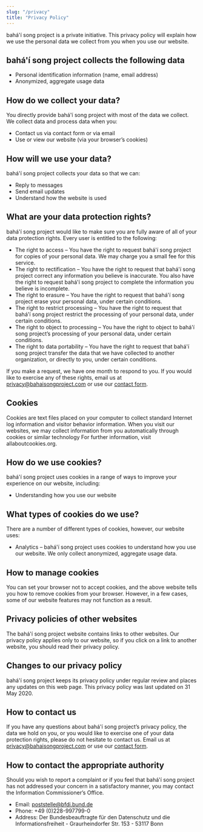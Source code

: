 ```yaml
---
slug: "/privacy"
title: "Privacy Policy"
---
```


bahá'í song project is a private initiative. This privacy policy will explain how we use the personal data we collect from you when you use our website.

## bahá'í song project collects the following data

- Personal identification information (name, email address)
- Anonymized, aggregate usage data

## How do we collect your data?

You directly provide bahá'í song project with most of the data we collect. We collect data and process data when you:

- Contact us via contact form or via email
- Use or view our website (via your browser’s cookies)

## How will we use your data?

bahá'í song project collects your data so that we can:

- Reply to messages
- Send email updates
- Understand how the website is used

## What are your data protection rights?

bahá'í song project would like to make sure you are fully aware of all of your data protection rights. Every user is entitled to the following:

- The right to access – You have the right to request bahá'í song project for copies of your personal data. We may charge you a small fee for this service.
- The right to rectification – You have the right to request that bahá'í song project correct any information you believe is inaccurate. You also have the right to request bahá'í song project to complete the information you believe is incomplete.
- The right to erasure – You have the right to request that bahá'í song project erase your personal data, under certain conditions.
- The right to restrict processing – You have the right to request that bahá'í song project restrict the processing of your personal data, under certain conditions.
- The right to object to processing – You have the right to object to bahá'í song project’s processing of your personal data, under certain conditions.
- The right to data portability – You have the right to request that bahá'í song project transfer the data that we have collected to another organization, or directly to you, under certain conditions.

If you make a request, we have one month to respond to you. If you would like to exercise any of these rights, email us at privacy@bahaisongproject.com or use our [contact form](https://www.bahaisongproject.com/contact).

## Cookies

Cookies are text files placed on your computer to collect standard Internet log information and visitor behavior information. When you visit our websites, we may collect information from you automatically through cookies or similar technology For further information, visit allaboutcookies.org.

## How do we use cookies?

bahá'í song project uses cookies in a range of ways to improve your experience on our website, including:

- Understanding how you use our website

## What types of cookies do we use?

There are a number of different types of cookies, however, our website uses:

- Analytics – bahá'í song project uses cookies to understand how you use our website. We only collect anonymized, aggregate usage data.

## How to manage cookies

You can set your browser not to accept cookies, and the above website tells you how to remove cookies from your browser. However, in a few cases, some of our website features may not function as a result.

## Privacy policies of other websites

The bahá'í song project website contains links to other websites. Our privacy policy applies only to our website, so if you click on a link to another website, you should read their privacy policy.

## Changes to our privacy policy

bahá'í song project keeps its privacy policy under regular review and places any updates on this web page. This privacy policy was last updated on 31 May 2020.

## How to contact us

If you have any questions about bahá'í song project’s privacy policy, the data we hold on you, or you would like to exercise one of your data protection rights, please do not hesitate to contact us. Email us at privacy@bahaisongproject.com or use our [contact form](https://www.bahaisongproject.com/contact).

## How to contact the appropriate authority

Should you wish to report a complaint or if you feel that bahá'í song project has not addressed your concern in a satisfactory manner, you may contact the Information Commissioner’s Office.

- Email: poststelle@bfdi.bund.de
- Phone: +49 (0)228-997799-0
- Address: Der Bundesbeauftragte für den Datenschutz und die Informationsfreiheit - Graurheindorfer Str. 153 - 53117 Bonn
